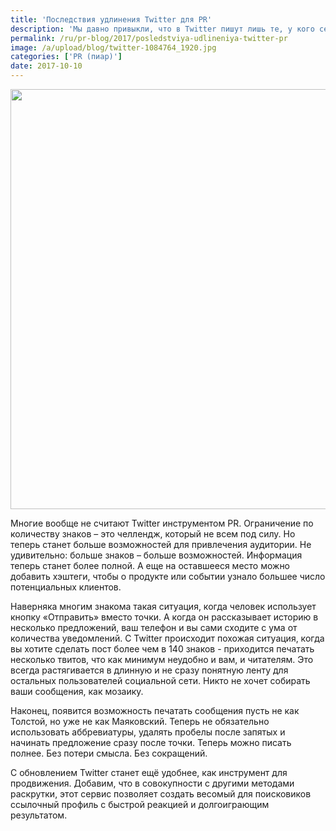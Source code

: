 ```yaml
---
title: 'Последствия удлинения Twitter для PR'
description: 'Мы давно привыкли, что в Twitter пишут лишь те, у кого сестра таланта – краткость. Но как быть теперь? Twitter анонсировал увеличение лимита знаков с привычных 140 до 280. Не станет ли это похоже на отмену крепостного права, когда рабочим дали свободу, а они не знают, что с ней нужно делать? Разберемся.'
permalink: /ru/pr-blog/2017/posledstviya-udlineniya-twitter-pr
image: /a/upload/blog/twitter-1084764_1920.jpg
categories: ['PR (пиар)']
date: 2017-10-10
---
```

<img src="{{ site.assets }}/upload/blog/twitter-1084764_1920.jpg" width="896" height="672" alt="">
<p>Многие вообще не считают Twitter инструментом PR. Ограничение по количеству знаков &ndash; это челлендж, который не всем под силу. Но теперь станет больше возможностей для привлечения аудитории. Не удивительно: больше знаков &ndash; больше возможностей. Информация теперь станет более полной. А еще на оставшееся место можно добавить хэштеги, чтобы о продукте или событии узнало большее число потенциальных клиентов.</p>
<p>Наверняка многим знакома такая ситуация, когда человек использует кнопку &laquo;Отправить&raquo; вместо точки. А когда он рассказывает историю в несколько предложений, ваш телефон и вы сами сходите с ума от количества уведомлений. С Twitter происходит похожая ситуация, когда вы хотите сделать пост более чем в 140 знаков - приходится печатать несколько твитов, что как минимум неудобно и вам, и читателям. Это всегда растягивается в длинную и не сразу понятную ленту для остальных пользователей социальной сети. Никто не хочет собирать ваши сообщения, как мозаику.</p>
<p>Наконец, появится возможность печатать сообщения пусть не как Толстой, но уже не как Маяковский. Теперь не обязательно использовать аббревиатуры, удалять пробелы после запятых и начинать предложение сразу после точки. Теперь можно писать полнее. Без потери смысла. Без сокращений.</p>
<p>С обновлением Twitter станет ещё удобнее, как инструмент для продвижения. Добавим, что в совокупности с другими методами раскрутки, этот сервис позволяет создать весомый для поисковиков ссылочный профиль с быстрой реакцией и долгоиграющим результатом.</p>
